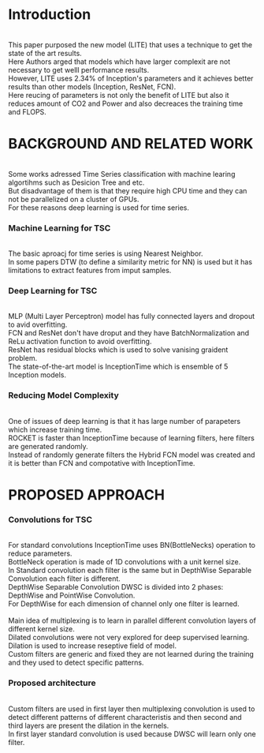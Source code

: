 # Introduction
<br/>This paper purposed the new model (LITE) that uses a technique to get the state of the art results.
<br/>Here Authors arged that models which have larger complexit are not necessary to get welll performance results.
<br/>However, LITE uses 2.34% of Inception's parameters and it achieves better results than other models (Inception, ResNet, FCN).
<br/>Here reucing of parameters is not only the benefit of LITE but also it reduces amount of CO2 and Power and also decreaces the training time and FLOPS.


# BACKGROUND AND RELATED WORK
<br/>Some works adressed Time Series classification with machine learing algortihms such as Desicion Tree and etc. 
<br/>But disadvantage of them is that they require high CPU time and they can not be parallelized on a cluster of GPUs.
<br/>For these reasons deep learning is used for time series.

### Machine Learning for TSC
<br/>The basic aproacj for time series is using Nearest Neighbor. 
<br/>In some papers DTW (to define a similarity metric for NN) is used but it has limitations to extract features from imput samples.

### Deep Learning for TSC
<br/> MLP (Multi Layer Perceptron) model has fully connected layers and dropout to avid overfitting.
<br/> FCN and ResNet don't have droput and they have BatchNormalization and ReLu activation function to avoid overfitting.
<br/> ResNet has residual blocks which is used to solve vanising graident problem.
<br/> The state-of-the-art model is InceptionTime which is ensemble of 5 Inception models.

### Reducing Model Complexity
<br/> One of issues of deep learning is that it has large number of parapeters which increase training time.
<br/> ROCKET is faster than InceptionTime because of learning filters, here filters are generated randomly.
<br/> Instead of randomly generate filters the Hybrid FCN model was created and it is better than FCN and compotative with InceptionTime.

# PROPOSED APPROACH
### Convolutions for TSC
<br/>For standard convolutions InceptionTime uses BN(BottleNecks) operation to reduce parameters.
<br/>BottleNeck operation is made of 1D convolutions with a unit kernel size.
<br/>In Standard convolution each filter is the same but in DepthWise Separable Convolution each filter is different.
<br/>DepthWise Separable Convolution DWSC is divided into 2 phases: DepthWise and PointWise Convolution.
<br/>For DepthWise for each dimension of channel only one filter is learned. 
<br/>
<br/>Main idea of multiplexing is to learn in parallel different convolution layers of different kernel size.
<br/>Dilated convolutions were not very explored for deep supervised learning. Dilation is used to increase reseptive field of model.
<br/>Custom filters are generic and fixed they are not learned during the training and they used to detect specific patterns.

### Proposed architecture
<br/>Custom filters are used in first layer then multiplexing convolution is used to detect different patterns of different characteristis and then second and third layers are present the dilation in the kernels.
<br/> In first layer standard convolution is used because DWSC will learn only one filter.
